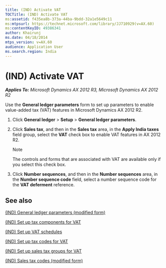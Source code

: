 ```yaml
---
title: (IND) Activate VAT
TOCTitle: (IND) Activate VAT
ms:assetid: f435ea8b-373a-44ba-9bdd-32a1e5649c11
ms:mtpsurl: https://technet.microsoft.com/library/JJ710929(v=AX.60)
ms:contentKeyID: 49386341
author: Khairunj
ms.date: 04/18/2014
mtps_version: v=AX.60
audience: Application User
ms.search.region: India
---
```


# (IND) Activate VAT 


_**Applies To:** Microsoft Dynamics AX 2012 R3, Microsoft Dynamics AX 2012 R2_

Use the **General ledger parameters** form to set up parameters to enable value-added tax (VAT) features in Microsoft Dynamics AX 2012 R2.

1.  Click **General ledger** \> **Setup** \> **General ledger parameters**.

2.  Click **Sales tax**, and then in the **Sales tax** area, in the **Apply India taxes** field group, select the **VAT** check box to enable VAT features in AX 2012 R2.
    

    > [!NOTE]
    > <P>The controls and forms that are associated with VAT are available only if you select this check box.</P>



3.  Click **Number sequences**, and then in the **Number sequences** area, in the **Number sequence code** field, select a number sequence code for the **VAT deferment** reference.

## See also

[(IND) General ledger parameters (modified form)](https://technet.microsoft.com/library/jj677901\(v=ax.60\))

[(IND) Set up tax components for VAT](ind-set-up-tax-components-for-vat.md)

[(IND) Set up VAT schedules](ind-set-up-vat-schedules.md)

[(IND) Set up tax codes for VAT](ind-set-up-tax-codes-for-vat.md)

[(IND) Set up sales tax groups for VAT](ind-set-up-sales-tax-groups-for-vat.md)

[(IND) Sales tax codes (modified form)](https://technet.microsoft.com/library/jj664864\(v=ax.60\))

  



